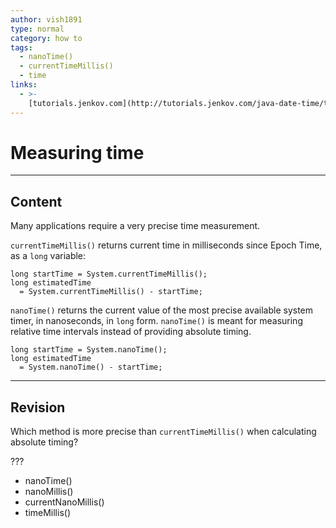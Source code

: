 ```yaml
---
author: vish1891
type: normal
category: how to
tags:
  - nanoTime()
  - currentTimeMillis()
  - time
links:
  - >-
    [tutorials.jenkov.com](http://tutorials.jenkov.com/java-date-time/time-measurement.html){website}
---
```


# Measuring time


---

## Content

Many applications require a very precise time measurement. 

`currentTimeMillis()` returns current time in milliseconds since Epoch Time, as a `long` variable:

```plain-text
long startTime = System.currentTimeMillis();
long estimatedTime 
  = System.currentTimeMillis() - startTime;
```

`nanoTime()` returns the current value of the most precise available system timer, in nanoseconds, in `long` form. `nanoTime()` is meant for measuring relative time intervals                   instead of providing absolute timing.

```plain-text
long startTime = System.nanoTime();
long estimatedTime 
  = System.nanoTime() - startTime;
```


---

## Revision

Which method is more precise than `currentTimeMillis()` when calculating absolute timing?

???

- nanoTime()
- nanoMillis()
- currentNanoMillis()
- timeMillis()
 
